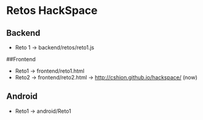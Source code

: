 # Retos HackSpace

## Backend
* Reto 1 -> backend/retos/reto1.js

##Frontend
* Reto1 -> frontend/reto1.html
* Reto2 -> frontend/reto2.html -> http://cshion.github.io/hackspace/ (now)

## Android
* Reto1 -> android/Reto1